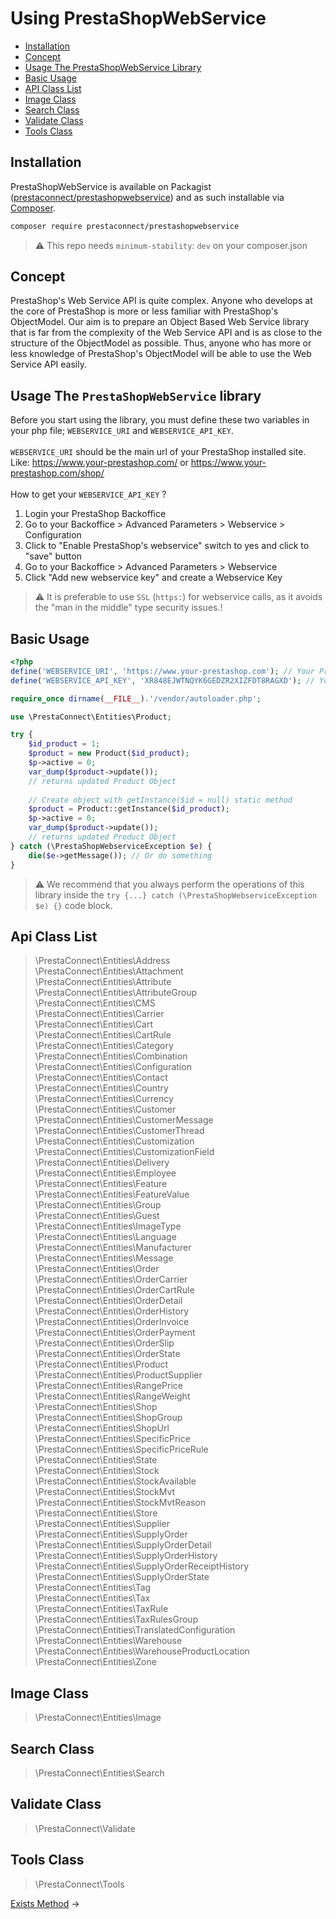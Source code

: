 # Using PrestaShopWebService

- [Installation](#installation)
- [Concept](#concept)
- [Usage The PrestaShopWebService Library](#usage-the-prestashopwebservice-library)
- [Basic Usage](#basic-usage)
- [API Class List](#api-class-list)
- [Image Class](#image-class)
- [Search Class](#search-class)
- [Validate Class](#validate-class)
- [Tools Class](#tools-class)


## Installation

PrestaShopWebService is available on Packagist ([prestaconnect/prestashopwebservice](http://packagist.org/packages/prestaconnect/prestashopwebservice))
and as such installable via [Composer](http://getcomposer.org/).

```bash
composer require prestaconnect/prestashopwebservice
```
> ⚠ This repo needs ```minimum-stability```: ```dev``` on your composer.json

## Concept
PrestaShop's Web Service API is quite complex. Anyone who develops at the core of PrestaShop is more or less familiar with PrestaShop's ObjectModel. Our aim is to prepare an Object Based Web Service library that is far from the complexity of the Web Service API and is as close to the structure of the ObjectModel as possible. Thus, anyone who has more or less knowledge of PrestaShop's ObjectModel will be able to use the Web Service API easily.

## Usage The ```PrestaShopWebService``` library
Before you start using the library, you must define these two variables in your php file; ```WEBSERVICE_URI``` and ```WEBSERVICE_API_KEY```.<br /><br />
```WEBSERVICE_URI``` should be the main url of your PrestaShop installed site.<br />
Like: https://www.your-prestashop.com/ or https://www.your-prestashop.com/shop/ <br /><br />
How to get your ```WEBSERVICE_API_KEY``` ?<br />
1) Login your PrestaShop Backoffice
2) Go to your Backoffice > Advanced Parameters > Webservice > Configuration
3) Click to "Enable PrestaShop's webservice" switch to yes and click to "save" button
4) Go to your Backoffice > Advanced Parameters > Webservice
5) Click "Add new webservice key" and create a Webservice Key

> ⚠ It is preferable to use ```SSL``` (```https:```) for webservice calls, as it avoids the "man in the middle" type security issues.!

## Basic Usage
```php
<?php
define('WEBSERVICE_URI', 'https://www.your-prestashop.com'); // Your PrestaShop main url
define('WEBSERVICE_API_KEY', 'XR848EJWTNQYK6GEDZR2XIZFDT8RAGXD'); // Your WebService API Key

require_once dirname(__FILE__).'/vendor/autoloader.php';

use \PrestaConnect\Entities\Product;

try {
    $id_product = 1;
    $product = new Product($id_product);
    $p->active = 0;
    var_dump($product->update());
    // returns updated Product Object
    
    // Create object with getInstance($id = null) static method 
    $product = Product::getInstance($id_product);
    $p->active = 0;
    var_dump($product->update());
    // returns updated Product Object
} catch (\PrestaShopWebserviceException $e) {
    die($e->getMessage()); // Or do something
}
```

> ⚠ We recommend that you always perform the operations of this library inside the ```try {...} catch (\PrestaShopWebserviceException $e) {}``` code block.


## Api Class List

> \PrestaConnect\Entities\Address<br />
> \PrestaConnect\Entities\Attachment<br />
> \PrestaConnect\Entities\Attribute<br />
> \PrestaConnect\Entities\AttributeGroup<br />
> \PrestaConnect\Entities\CMS<br />
> \PrestaConnect\Entities\Carrier<br />
> \PrestaConnect\Entities\Cart<br />
> \PrestaConnect\Entities\CartRule<br />
> \PrestaConnect\Entities\Category<br />
> \PrestaConnect\Entities\Combination<br />
> \PrestaConnect\Entities\Configuration<br />
> \PrestaConnect\Entities\Contact<br />
> \PrestaConnect\Entities\Country<br />
> \PrestaConnect\Entities\Currency<br />
> \PrestaConnect\Entities\Customer<br />
> \PrestaConnect\Entities\CustomerMessage<br />
> \PrestaConnect\Entities\CustomerThread<br />
> \PrestaConnect\Entities\Customization<br />
> \PrestaConnect\Entities\CustomizationField<br />
> \PrestaConnect\Entities\Delivery<br />
> \PrestaConnect\Entities\Employee<br />
> \PrestaConnect\Entities\Feature<br />
> \PrestaConnect\Entities\FeatureValue<br />
> \PrestaConnect\Entities\Group<br />
> \PrestaConnect\Entities\Guest<br />
> \PrestaConnect\Entities\ImageType<br />
> \PrestaConnect\Entities\Language<br />
> \PrestaConnect\Entities\Manufacturer<br />
> \PrestaConnect\Entities\Message<br />
> \PrestaConnect\Entities\Order<br />
> \PrestaConnect\Entities\OrderCarrier<br />
> \PrestaConnect\Entities\OrderCartRule<br />
> \PrestaConnect\Entities\OrderDetail<br />
> \PrestaConnect\Entities\OrderHistory<br />
> \PrestaConnect\Entities\OrderInvoice<br />
> \PrestaConnect\Entities\OrderPayment<br />
> \PrestaConnect\Entities\OrderSlip<br />
> \PrestaConnect\Entities\OrderState<br />
> \PrestaConnect\Entities\Product<br />
> \PrestaConnect\Entities\ProductSupplier<br />
> \PrestaConnect\Entities\RangePrice<br />
> \PrestaConnect\Entities\RangeWeight<br />
> \PrestaConnect\Entities\Shop<br />
> \PrestaConnect\Entities\ShopGroup<br />
> \PrestaConnect\Entities\ShopUrl<br />
> \PrestaConnect\Entities\SpecificPrice<br />
> \PrestaConnect\Entities\SpecificPriceRule<br />
> \PrestaConnect\Entities\State<br />
> \PrestaConnect\Entities\Stock<br />
> \PrestaConnect\Entities\StockAvailable<br />
> \PrestaConnect\Entities\StockMvt<br />
> \PrestaConnect\Entities\StockMvtReason<br />
> \PrestaConnect\Entities\Store<br />
> \PrestaConnect\Entities\Supplier<br />
> \PrestaConnect\Entities\SupplyOrder<br />
> \PrestaConnect\Entities\SupplyOrderDetail<br />
> \PrestaConnect\Entities\SupplyOrderHistory<br />
> \PrestaConnect\Entities\SupplyOrderReceiptHistory<br />
> \PrestaConnect\Entities\SupplyOrderState<br />
> \PrestaConnect\Entities\Tag<br />
> \PrestaConnect\Entities\Tax<br />
> \PrestaConnect\Entities\TaxRule<br />
> \PrestaConnect\Entities\TaxRulesGroup<br />
> \PrestaConnect\Entities\TranslatedConfiguration<br />
> \PrestaConnect\Entities\Warehouse<br />
> \PrestaConnect\Entities\WarehouseProductLocation<br />
> \PrestaConnect\Entities\Zone<br />

## Image Class
> \PrestaConnect\Entities\Image

## Search Class
> \PrestaConnect\Entities\Search

## Validate Class
> \PrestaConnect\Validate

## Tools Class
> \PrestaConnect\Tools

[Exists Method](02-exists-method.md) &rarr;
